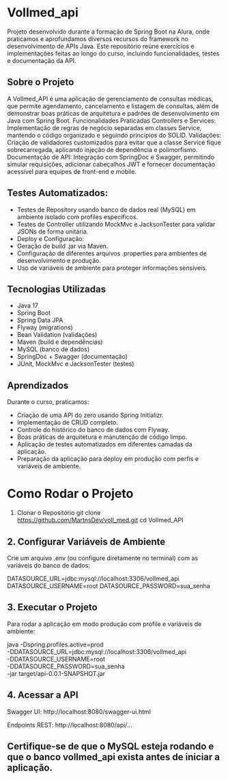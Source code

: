 # Vollmed_api
Projeto desenvolvido durante a formação de Spring Boot na Alura, onde praticamos e aprofundamos diversos recursos do framework no desenvolvimento de APIs Java. Este repositório reúne exercícios e implementações feitas ao longo do curso, incluindo funcionalidades, testes e documentação da API.

## Sobre o Projeto

A Vollmed_API é uma aplicação de gerenciamento de consultas médicas, que permite agendamento, cancelamento e listagem de consultas, além de demonstrar boas práticas de arquitetura e padrões de desenvolvimento em Java com Spring Boot.
Funcionalidades Praticadas
Controllers e Services: Implementação de regras de negócio separadas em classes Service, mantendo o código organizado e seguindo princípios do SOLID.
Validações: Criação de validadores customizados para evitar que a classe Service fique sobrecarregada, aplicando injeção de dependência e polimorfismo.
Documentação de API: Integração com SpringDoc e Swagger, permitindo simular requisições, adicionar cabeçalhos JWT e fornecer documentação acessível para equipes de front-end e mobile.

## Testes Automatizados:

- Testes de Repository usando banco de dados real (MySQL) em ambiente isolado com profiles específicos.
- Testes de Controller utilizando MockMvc e JacksonTester para validar JSONs de forma unitária.
- Deploy e Configuração:
- Geração de build .jar via Maven.
- Configuração de diferentes arquivos .properties para ambientes de desenvolvimento e produção.
- Uso de variáveis de ambiente para proteger informações sensíveis.

## Tecnologias Utilizadas

- Java 17
- Spring Boot
- Spring Data JPA
- Flyway (migrations)
- Bean Validation (validações)
- Maven (build e dependências)
- MySQL (banco de dados)
- SpringDoc + Swagger (documentação)
- JUnit, MockMvc e JacksonTester (testes)

## Aprendizados

Durante o curso, praticamos:

- Criação de uma API do zero usando Spring Initializr.
- Implementação de CRUD completo.
- Controle do histórico do banco de dados com Flyway.
- Boas práticas de arquitetura e manutenção de código limpo.
- Aplicação de testes automatizados em diferentes camadas da aplicação.
- Preparação da aplicação para deploy em produção com perfis e variáveis de ambiente.


# Como Rodar o Projeto

1. Clonar o Repositório
git clone https://github.com/MartnsDev/voll_med.git
cd Vollmed_API

## 2. Configurar Variáveis de Ambiente

Crie um arquivo .env (ou configure diretamente no terminal) com as variáveis do banco de dados:

DATASOURCE_URL=jdbc:mysql://localhost:3306/vollmed_api
DATASOURCE_USERNAME=root
DATASOURCE_PASSWORD=sua_senha

## 3. Executar o Projeto

Para rodar a aplicação em modo produção com profile e variáveis de ambiente:

java -Dspring.profiles.active=prod \
     -DDATASOURCE_URL=jdbc:mysql://localhost:3306/vollmed_api \
     -DDATASOURCE_USERNAME=root \
     -DDATASOURCE_PASSWORD=sua_senha \
     -jar target/api-0.0.1-SNAPSHOT.jar

## 4. Acessar a API

Swagger UI: http://localhost:8080/swagger-ui.html

Endpoints REST: http://localhost:8080/api/...

## Certifique-se de que o MySQL esteja rodando e que o banco vollmed_api exista antes de iniciar a aplicação.
